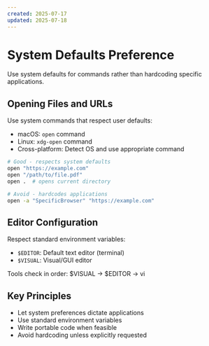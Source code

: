```yaml
---
created: 2025-07-17
updated: 2025-07-18
---
```


# System Defaults Preference

Use system defaults for commands rather than hardcoding specific applications.

## Opening Files and URLs

Use system commands that respect user defaults:
- macOS: `open` command
- Linux: `xdg-open` command
- Cross-platform: Detect OS and use appropriate command

```bash
# Good - respects system defaults
open "https://example.com"
open "/path/to/file.pdf"
open .  # opens current directory

# Avoid - hardcodes applications
open -a "SpecificBrowser" "https://example.com"
```

## Editor Configuration

Respect standard environment variables:
- `$EDITOR`: Default text editor (terminal)
- `$VISUAL`: Visual/GUI editor

Tools check in order: $VISUAL → $EDITOR → vi

## Key Principles

- Let system preferences dictate applications
- Use standard environment variables
- Write portable code when feasible
- Avoid hardcoding unless explicitly requested